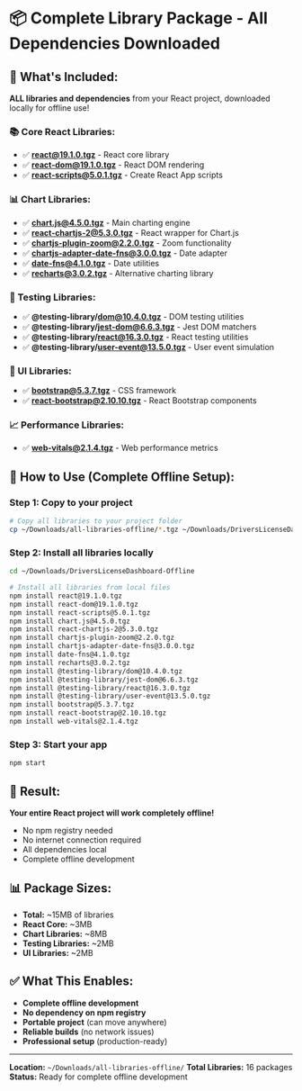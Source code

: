 # 📦 Complete Library Package - All Dependencies Downloaded

## 🎯 What's Included:

**ALL libraries and dependencies** from your React project, downloaded locally for offline use!

### **📚 Core React Libraries:**
- ✅ **react@19.1.0.tgz** - React core library
- ✅ **react-dom@19.1.0.tgz** - React DOM rendering
- ✅ **react-scripts@5.0.1.tgz** - Create React App scripts

### **📊 Chart Libraries:**
- ✅ **chart.js@4.5.0.tgz** - Main charting engine
- ✅ **react-chartjs-2@5.3.0.tgz** - React wrapper for Chart.js
- ✅ **chartjs-plugin-zoom@2.2.0.tgz** - Zoom functionality
- ✅ **chartjs-adapter-date-fns@3.0.0.tgz** - Date adapter
- ✅ **date-fns@4.1.0.tgz** - Date utilities
- ✅ **recharts@3.0.2.tgz** - Alternative charting library

### **🧪 Testing Libraries:**
- ✅ **@testing-library/dom@10.4.0.tgz** - DOM testing utilities
- ✅ **@testing-library/jest-dom@6.6.3.tgz** - Jest DOM matchers
- ✅ **@testing-library/react@16.3.0.tgz** - React testing utilities
- ✅ **@testing-library/user-event@13.5.0.tgz** - User event simulation

### **🎨 UI Libraries:**
- ✅ **bootstrap@5.3.7.tgz** - CSS framework
- ✅ **react-bootstrap@2.10.10.tgz** - React Bootstrap components

### **📈 Performance Libraries:**
- ✅ **web-vitals@2.1.4.tgz** - Web performance metrics

## 🚀 How to Use (Complete Offline Setup):

### **Step 1: Copy to your project**
```bash
# Copy all libraries to your project folder
cp ~/Downloads/all-libraries-offline/*.tgz ~/Downloads/DriversLicenseDashboard-Offline/
```

### **Step 2: Install all libraries locally**
```bash
cd ~/Downloads/DriversLicenseDashboard-Offline

# Install all libraries from local files
npm install react@19.1.0.tgz
npm install react-dom@19.1.0.tgz
npm install react-scripts@5.0.1.tgz
npm install chart.js@4.5.0.tgz
npm install react-chartjs-2@5.3.0.tgz
npm install chartjs-plugin-zoom@2.2.0.tgz
npm install chartjs-adapter-date-fns@3.0.0.tgz
npm install date-fns@4.1.0.tgz
npm install recharts@3.0.2.tgz
npm install @testing-library/dom@10.4.0.tgz
npm install @testing-library/jest-dom@6.6.3.tgz
npm install @testing-library/react@16.3.0.tgz
npm install @testing-library/user-event@13.5.0.tgz
npm install bootstrap@5.3.7.tgz
npm install react-bootstrap@2.10.10.tgz
npm install web-vitals@2.1.4.tgz
```

### **Step 3: Start your app**
```bash
npm start
```

## 🎯 Result:

**Your entire React project will work completely offline!**
- No npm registry needed
- No internet connection required
- All dependencies local
- Complete offline development

## 📊 Package Sizes:
- **Total:** ~15MB of libraries
- **React Core:** ~3MB
- **Chart Libraries:** ~8MB
- **Testing Libraries:** ~2MB
- **UI Libraries:** ~2MB

## ✅ What This Enables:

- **Complete offline development**
- **No dependency on npm registry**
- **Portable project** (can move anywhere)
- **Reliable builds** (no network issues)
- **Professional setup** (production-ready)

---

**Location:** `~/Downloads/all-libraries-offline/`
**Total Libraries:** 16 packages
**Status:** Ready for complete offline development
